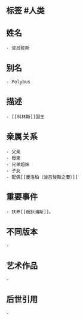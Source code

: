 ## 标签  #人类
## 姓名
	- 波吕玻斯
## 别名
	- Polybus
## 描述
	- [[科林斯]]国王
## 亲属关系
	- 父亲
	- 母亲
	- 兄弟姐妹
	- 子女
	- 配偶[[墨洛珀（波吕玻斯之妻）]]
## 重要事件
	- 扶养[[俄狄浦斯]]。
## 不同版本
	-
## 艺术作品
	-
## 后世引用
	-
